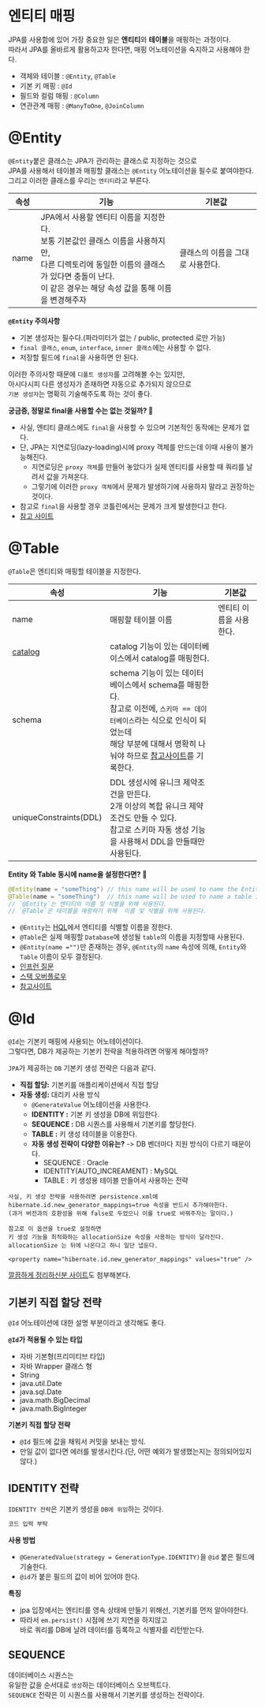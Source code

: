 # 엔티티 매핑  
JPA를 사용함에 있어 가장 중요한 일은 **엔티티**와 **테이블**을 매핑하는 과정이다.     
따라서 JPA를 올바르게 활용하고자 한다면, 매핑 어노테이션을 숙지하고 사용해야 한다.       
   
* 객체와 테이블 : `@Entity`, `@Table`  
* 기본 키 매핑 : `@Id`
* 필드와 컬럼 매핑 : `@Column`  
* 연관관계 매핑 : `@ManyToOne`, `@JoinColumn`   

# @Entity
`@Entity`붙은 클래스는 JPA가 관리하는 클래스로 지정하는 것으로   
JPA를 사용해서 테이블과 매핑할 클래스는 `@Entity` 어노테이션을 필수로 붙여야한다.   
그리고 이러한 클래스를 우리는 `엔티티`라고 부른다.  

|속성|기능|기본값|
|----|----|------|
|name|JPA에서 사용할 엔티티 이름을 지정한다.<br>보통 기본값인 클래스 이름을 사용하지만,<br>다른 디렉토리에 동일한 이름의 클래스가 있다면 충돌이 난다.<br>이 같은 경우는 해당 속성 값을 통해 이름을 변경해주자|클래스의 이름을 그대로 사용한다.|     

**`@Entity` 주의사항**   
* 기본 생성자는 필수다.(파라미터가 없는 / public, protected 로만 가능)  
* `final 클래스`, `enum`, `interface`, `inner 클래스`에는 사용할 수 없다.   
* 저장할 필드에 `final`을 사용하면 안 된다.    
  
이러한 주의사항 때문에 `디폴트 생성자`를 고려해볼 수는 있지만,      
아시다시피 다른 생성자가 존재하면 자동으로 추가되지 않으므로     
`기본 생성자`는 명확히 기술해주도록 하는 것이 좋다.     
    
**궁금증, 정말로 final을 사용할 수는 없는 것일까? 🤔**   
* 사실, 엔티티 클래스에도 `final`을 사용할 수 있으며 기본적인 동작에는 문제가 없다. 
* 단, JPA는 지연로딩(lazy-loading)시에 proxy 객체를 만드는데 이때 사용이 불가능해진다.   
    * 지연로딩은 `proxy 객체`를 만들어 놓았다가 실제 엔티티를 사용할 때 쿼리를 날려서 값을 가져온다.      
    * 그렇기에 이러한 `proxy 객체`에서 문제가 발생하기에 사용하지 말라고 권장하는 것이다.
* 참고로 `final`을 사용할 경우 코틀린에서는 문제가 크게 발생한다고 한다.        
* [참고 사이트](https://effectivesquid.tistory.com/entry/Kotlin-JPA-%EC%82%AC%EC%9A%A9%EC%8B%9C-Entity-%EC%A0%95%EC%9D%98)

# @Table  
`@Table`은 엔티티와 매핑할 테이블을 지정한다.   
    
|속성|기능|기본값|
|----|----|------|
|name|매핑할 테이블 이름|엔티티 이름을 사용한다.|
|[catalog](https://stackoverflow.com/questions/11184025/what-are-the-jpa-table-annotation-catalog-and-schema-variables-used-for)|catalog  기능이 있는 데이터베이스에서 catalog를 매핑한다.||
|schema|schema 기능이 있는 데이터베이스에서 schema를 매핑한다.<br>참고로 이전에, `스키마 == 데이터베이스`라는 식으로 인식이 되었는데<br>해당 부분에 대해서 명확히 나눠야 하므로 [참고사이트](https://ko.strephonsays.com/schema-and-vs-table-9593)를 기록한다.||
|uniqueConstraints(DDL)|DDL 생성시에 유니크 제약조건을 만든다.<br>2개 이상의 복합 유니크 제약 조건도 만들 수 있다.<br>참고로 스키마 자동 생성 기능을 사용해서 DDL을 만들때만 사용된다.|   
  
**Entity 와 Table 동시에 name을 설정한다면? 🤔**     
```java
@Entity(name = "someThing") // this name will be used to name the Entity
@Table(name = "someThing")  // this name will be used to name a table in DB
// `@Entity`는 엔티티의 이름 및 식별을 위해 사용된다.  
// `@Table`은 테이블을 매핑하기 위해  이름 및 식별을 위해 사용된다.  
```
* `@Entity`는 [HQL](https://docs.jboss.org/hibernate/orm/3.3/reference/ko-KR/html/queryhql.html)에서 엔티티를 식별할 이름을 정한다.  
* `@Table`은 실제 매핑할 `Database`에 생성될 `table`의 이름을 지정할때 사용된다.  
* `@Entity(name ="")`만 존재하는 경우, `@Entity`의 `name` 속성에 의해, `Entity`와 `Table` 이름이 모두 결정된다.    
* [인프런 질문](https://www.inflearn.com/questions/75556)   
* [스택 오버플로우](https://stackoverflow.com/questions/18732646/name-attribute-in-entity-and-table)   
* [참고사이트](https://walkingtechie.blogspot.com/2019/06/difference-between-entity-and-table.html)   

# @Id 
`@Id`는 기본키 매핑에 사용되는 어노테이션이다.   
그렇다면, DB가 제공하는 기본키 전략을 적용하려면 어떻게 해야할까?   
   
`JPA`가 제공하는 `DB` 기본키 생성 전략은 다음과 같다.    
* **직접 할당:** 기본키를 애플리케이션에서 직접 할당
* **자동 생성:** 대리키 사용 방식
    * `@GenerateValue` 어노테이션을 사용한다. 
    * **IDENTITY :** 기본 키 생성을 DB에 위임한다.
    * **SEQUENCE :** DB 시퀀스를 사용해서 기본키를 할당한다.
    * **TABLE :** 키 생성 테이블을 이용한다.     
    * **자동 생성 전략이 다양한 이유는?** -> DB 벤더마다 지원 방식이 다르기 때문이다.    
        * SEQUENCE : Oracle   
        * IDENTITY(AUTO_INCREAMENT) : MySQL 
        * TABLE : 키 생성용 테이블 만들어서 사용하는 전략  
         
```
사실, 키 생성 전략을 사용하려면 persistence.xml에  
hibernate.id.new_generator_mappings=true 속성을 반드시 추가해야한다.   
(과거 버전과의 호환성을 위해 false로 두었으니 이를 true로 바꿔주자는 말이다.)  

참고로 이 옵션을 true로 설정하면    
키 생성 기능을 최적화하는 allocationSize 속성을 사용하는 방식이 달라진다.  
allocationSize 는 뒤에 나온다고 하니 일단 냅둔다.  

<property name="hibernate.id.new_generator_mappings" values="true" />   
```

[깔끔하게 정리하신분 사이트](https://yoonbing9.tistory.com/19)도 첨부해본다.  


## 기본키 직접 할당 전략 
`@Id` 어노테이션에 대한 설명 부분이라고 생각해도 좋다.   

**`@Id`가 적용될 수 있는 타입**   
* 자바 기본형(프리미티브 타입)   
* 자바 Wrapper 클래스 형  
* String
* java.util.Date
* java.sql.Date
* java.math.BigDecimal
* java.math.BigInteger 

**기본키 직접 할당 전략**
* `@Id` 필드에 값을 채워서 커밋을 보내는 방식.   
* 만일 값이 없다면 에러를 발생시킨다.(단, 어떤 예외가 발생했는지는 정의되어있지 않다.)

## IDENTITY 전략 
`IDENTITY 전략`은 기본키 생성을 `DB에 위임`하는 것이다.  

```java
코드 입력 부탁
```

**사용 방법**
* `@GeneratedValue(strategy = GenerationType.IDENTITY)`을 `@id` 붙은 필드에 기술한다.   
* `@id`가 붙은 필드의 값이 비어 있어야 한다.
  
**특징**  
* jpa 입장에서는 엔티티를 영속 상태에 만들기 위해선, 기본키를 먼저 알아야한다.    
* 따라서 `em.persist()` 시점에 쓰기 지연을 하지않고      
  바로 쿼리를 DB에 날려 데이터를 등록하고 식별자를 리턴받는다.         
          
## SEQUENCE      
데이터베이스 시퀀스는       
유일한 값을 순서대로 `생성`하는 데이터베이스 오브젝트다.      
`SEQUENCE` 전략은 이 시퀀스를 사용해서 기본키를 생성하는 전략이다.       
  
